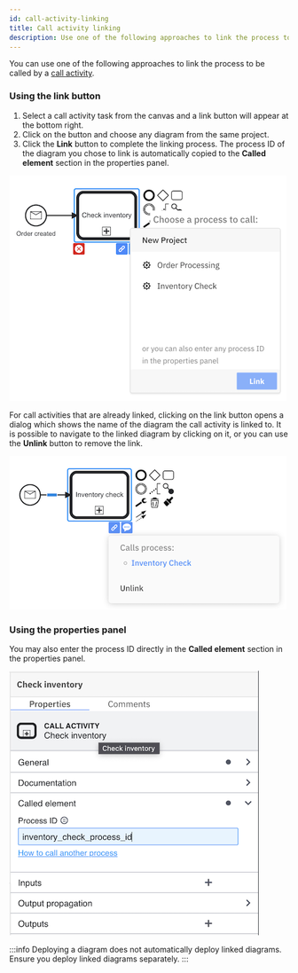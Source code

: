 ```yaml
---
id: call-activity-linking
title: Call activity linking
description: Use one of the following approaches to link the process to be called by a call activity.
---
```


You can use one of the following approaches to link the process to be called by a [call activity](/bpmn-dmn/bpmn/call-activities/call-activities.md).

### Using the link button

1. Select a call activity task from the canvas and a link button will appear at the bottom right.
2. Click on the button and choose any diagram from the same project.
3. Click the **Link** button to complete the linking process. The process ID of the diagram you chose to link is automatically copied to the **Called element** section in the properties panel.

![overlay](img/overlay.png)

For call activities that are already linked, clicking on the link button opens a dialog which shows the name of the diagram the call activity is linked to. It is possible to navigate to the linked diagram by clicking on it, or you can use the **Unlink** button to remove the link.

![overlay](img/linked.png)

### Using the properties panel

You may also enter the process ID directly in the **Called element** section in the properties panel.

![overlay](img/properties-panel.png)

:::info
Deploying a diagram does not automatically deploy linked diagrams. Ensure you deploy linked diagrams separately.
:::

